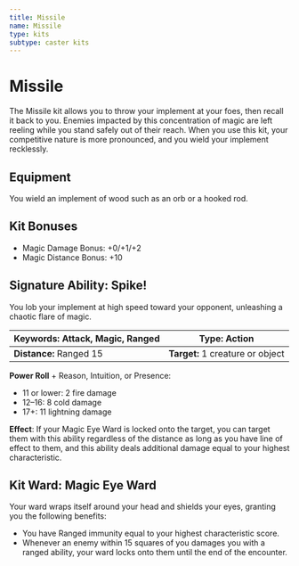 ```yaml
---
title: Missile
name: Missile
type: kits
subtype: caster kits
---
```


# Missile

The Missile kit allows you to throw your implement at your foes, then recall it back to you. Enemies impacted by this concentration of magic are left reeling while you stand safely out of their reach. When you use this kit, your competitive nature is more pronounced, and you wield your implement recklessly.

## Equipment

You wield an implement of wood such as an orb or a hooked rod.

## Kit Bonuses

- Magic Damage Bonus: +0/+1/+2
- Magic Distance Bonus: +10

## Signature Ability: Spike!

You lob your implement at high speed toward your opponent, unleashing a chaotic flare of magic.

| **Keywords:** Attack, Magic, Ranged | **Type:** Action                 |
| ----------------------------------- | -------------------------------- |
| **Distance:** Ranged 15             | **Target:** 1 creature or object |

**Power Roll** + Reason, Intuition, or Presence:

- 11 or lower: 2 fire damage
- 12–16: 8 cold damage
- 17+: 11 lightning damage

**Effect**: If your Magic Eye Ward is locked onto the target, you can target them with this ability regardless of the distance as long as you have line of effect to them, and this ability deals additional damage equal to your highest characteristic.

## Kit Ward: Magic Eye Ward

Your ward wraps itself around your head and shields your eyes, granting you the following benefits:

- You have Ranged immunity equal to your highest characteristic score.
- Whenever an enemy within 15 squares of you damages you with a ranged ability, your ward locks onto them until the end of the encounter.
